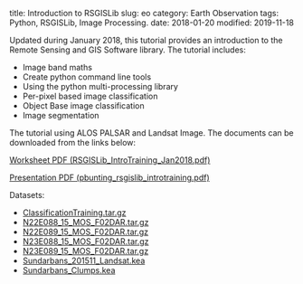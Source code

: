 title: Introduction to RSGISLib
slug: eo
category: Earth Observation
tags: Python, RSGISLib, Image Processing.
date: 2018-01-20
modified: 2019-11-18

Updated during January 2018, this tutorial provides an introduction to the Remote Sensing and GIS Software library. The tutorial includes:

*   Image band maths
*   Create python command line tools
*   Using the python multi-processing library
*   Per-pixel based image classification
*   Object Base image classification
*   Image segmentation

The tutorial using ALOS PALSAR and Landsat Image. The documents can be downloaded from the links below:

[Worksheet PDF (RSGISLib_IntroTraining_Jan2018.pdf)](http://www.rsgislib.org/docs/RSGISLib_IntroTraining_Jan2018.pdf)

[Presentation PDF (pbunting_rsgislib_introtraining.pdf)](http://www.rsgislib.org/docs/pbunting_rsgislib_introtraining.pdf)

Datasets:

-   [ClassificationTraining.tar.gz](https://www.dropbox.com/s/8c02080w9o6xeos/ClassificationTraining.tar.gzhttps://www.dropbox.com/s/8c02080w9o6xeos/ClassificationTraining.tar.gz)
-   [N22E088_15_MOS_F02DAR.tar.gz](https://www.dropbox.com/s/w8u6m23d7bzzc4z/N22E088_15_MOS_F02DAR.tar.gz)
-   [N22E089_15_MOS_F02DAR.tar.gz](https://www.dropbox.com/s/aq8xofdw57bffit/N22E089_15_MOS_F02DAR.tar.gz)
-   [N23E088_15_MOS_F02DAR.tar.gz](https://www.dropbox.com/s/ueil1lhxw09zygj/N23E088_15_MOS_F02DAR.tar.gz)
-   [N23E089_15_MOS_F02DAR.tar.gz](https://www.dropbox.com/s/2vo1o52eyomx9lq/N23E089_15_MOS_F02DAR.tar.gz)
-   [Sundarbans_201511_Landsat.kea](https://www.dropbox.com/s/y6vicgx907ldv91/Sundarbans_201511_Landsat.kea)
-   [Sundarbans_Clumps.kea](https://www.dropbox.com/s/mllxwuqktf8c15s/Sundarbans_Clumps.keahttps://www.dropbox.com/s/mllxwuqktf8c15s/Sundarbans_Clumps.kea)

<!--stackedit_data:
eyJoaXN0b3J5IjpbLTE5MjA5MTA1MThdfQ==
-->